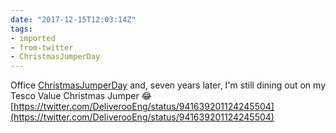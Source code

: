```yaml
---
date: "2017-12-15T12:03:14Z"
tags:
- imported
- from-twitter
- ChristmasJumperDay
---
```

Office [ChristmasJumperDay](/tags/ChristmasJumperDay) and, seven years later, I'm still dining out on my Tesco Value Christmas Jumper 😂 [https://twitter.com/DeliverooEng/status/941639201124245504](https://twitter.com/DeliverooEng/status/941639201124245504)
